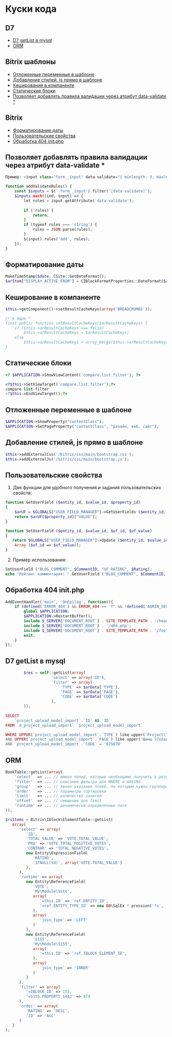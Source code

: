 # Куски кода

## D7
- [D7 getList в mysql](#d7-getlist-в-mysql)
- [ORM](#orm)

## Bitrix шаблоны
- [Отложенные переменные в шаблоне](#Отложенные-переменные-в-шаблоне)
- [Добавление стилей, js прямо в шаблоне](#Добавление-стилей-js-прямо-в-шаблоне)
- [Кеширование в компаненте](#Кеширование-в-компаненте)
- [Статические блоки](#Статические-блоки)
- [Позволяет добавлять правила валидации через атрибут data-validate \*](#Позволяет-добавлять-правила-валидации-через-атрибут-data-validate-)

## Bitrix
- [Форматирование даты](#Форматирование-даты)
- [Пользовательские свойства](#Пользовательские-свойства)
- [Обработка 404 init.php](#Обработка-404-initphp)

## Позволяет добавлять правила валидации через атрибут data-validate *
```php
Пример: <input class="form__input" data-validate="{ minlength: 3, maxlength: 10 } >"

function addValidateRules() {
    const $inputs = $('.form__input').filter('[data-validate]');
    $inputs.each((ind, input) => {
        let rules = input.getAttribute('data-validate');
        
        if (!rules) {
            return;
        }
        if (typeof rules === 'string') {
            rules = JSON.parse(rules);
        }
        $(input).rules('add', rules);
    });
}
```

## Форматирование даты
```php
MakeTimeStamp($date, CSite::GetDateFormat();
$arItem["DISPLAY_ACTIVE_FROM"] = CIBlockFormatProperties::DateFormat($arParams["ACTIVE_DATE_FORMAT"], MakeTimeStamp($arItem["ACTIVE_FROM"], CSite::GetDateFormat()));
```

## Кеширование в компаненте
```php
$this->getComponent()->setResultCacheKeys(array('BREADCRUMBS'));

/* в ядре *
final public function setResultCacheKeys($arResultCacheKeys) {
    if ($this->arResultCacheKeys === false)
        $this->arResultCacheKeys = $arResultCacheKeys;
    else
        $this->arResultCacheKeys = array_merge($this->arResultCacheKeys, $arResultCacheKeys);
}
```

## Статические блоки
```php
<? $APPLICATION->ShowViewContent('compare.list.filter'); ?>

<?$this->SetViewTarget('compare.list.filter');?>
compare-list-filter
<?$this->EndViewTarget();?>
```

## Отложенные переменные в шаблоне
```php
$APPLICATION->ShowProperty("contentClass");
$APPLICATION->SetPageProperty("contentClass", "дизайн, веб, сайт");
```
## Добавление стилей, js прямо в шаблоне
```php
$this->addExternalCss('/bitrix/css/main/bootstrap.css');
$this->addExternalJs('/bitrix/css/main/bootstrap.js');
```

## Пользовательские свойства
1. Две функции для удобного получения и задания пользовательских свойств:
```php
function GetUserField ($entity_id, $value_id, $property_id)
{
	$arUF = $GLOBALS["USER_FIELD_MANAGER"]->GetUserFields ($entity_id, $value_id);
	return $arUF[$property_id]["VALUE"];
}

function SetUserField ($entity_id, $value_id, $uf_id, $uf_value)
{
   return $GLOBALS["USER_FIELD_MANAGER"]->Update ($entity_id, $value_id,
	Array ($uf_id => $uf_value));
}
```
2. Пример использования:
```php
SetUserField ("BLOG_COMMENT", $CommentID, "UF_RATING", $Rating);
echo "Рейтинг комментария: ".GetUserField ("BLOG_COMMENT", $CommentID, "UF_RATING");
````


## Обработка 404 init.php
```php
AddEventHandler('main', 'OnEpilog', function(){
    if (defined('ERROR_404') && ERROR_404 == 'Y' && !defined('ADMIN_SECTION')) {
        global $APPLICATION;
        $APPLICATION->RestartBuffer();
        include $_SERVER['DOCUMENT_ROOT'] . SITE_TEMPLATE_PATH . '/header.php';
        include $_SERVER['DOCUMENT_ROOT'] . '/404.php';
        include $_SERVER['DOCUMENT_ROOT'] . SITE_TEMPLATE_PATH . '/footer.php';
        exit;
    }
});
```

## D7 getList в mysql
```php
        $res = self::getList(array(
                    'select' => array('ID'),
                    'filter' => array(
                        'TYPE' => $arData['TYPE'],
                        'PAGE' => $arData['PAGE'],
                        'CODE' => $arData['CODE']
                    ),
        ));
        
SELECT 
	`project_upload_model_import`.`ID` AS `ID`
FROM `d_project_upload_import` `project_upload_model_import` 

WHERE UPPER(`project_upload_model_import`.`TYPE`) like upper('Project\\Upload\\Agent\\Pwrs')
AND UPPER(`project_upload_model_import`.`PAGE`) like upper('Шины (Склад 2)')
AND `project_upload_model_import`.`CODE` = '875678'  
```

## ORM
```php
BookTable::getList(array(
    'select'  => ... // имена полей, которые необходимо получить в результате
    'filter'  => ... // описание фильтра для WHERE и HAVING
    'group'   => ... // явное указание полей, по которым нужно группировать результат
    'order'   => ... // параметры сортировки
    'limit'   => ... // количество записей
    'offset'  => ... // смещение для limit
    'runtime' => ... // динамически определенные поля
));
```

```php
$rsItems = Bitrix\Iblock\ElementTable::getList(
   array(
      'select' => array(
         'ID',
         'TOTAL_VALUE' => 'VOTE.TOTAL_VALUE', 
         'PRO' => 'VOTE.TOTAL_POSITIVE_VOTES', 
         'CONTRAR' => 'TOTAL_NEGATIVE_VOTES',
         new Entity\ExpressionField(
            'RATING',
            'IFNULL(%d)', array('VOTE.TOTAL_VALUE')
         ),
      ),
      'runtime' => array(
         new Entity\ReferenceField(
            'VOTE',
            'My\Module\Vote',
            array(
               '=this.ID' => 'ref.ENTITY_ID',
               '=ref.ENTITY_TYPE_ID' => new DB\SqlEx * pression('?s', 'IBLOCK_ELEMENT')
            ),
            array(
               'join_type' => 'LEFT'
            )
         ),
         new Entity\ReferenceField(
            'S155',
            'My\Module\S155',
            array(
               '=this.ID' => 'ref.IBLOCK_ELEMENT_ID',
            ),
            array(
               'join_type' => 'INNER'
            )
         )
      ),
      'filter' => array(
         '=IBLOCK_ID' => 155,
         '=S155.PROPERTY_1442' => 879
      ),
      'order' => array(
         'RATING' => 'DESC',
         'ID' => 'ASC'
      )
   )
);
```
